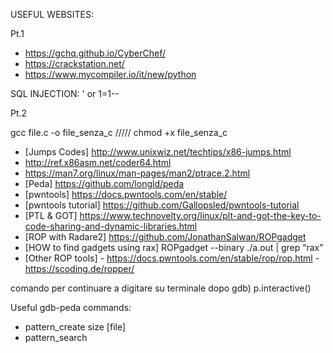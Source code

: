 USEFUL WEBSITES:

Pt.1
- https://gchq.github.io/CyberChef/
- https://crackstation.net/
- https://www.mycompiler.io/it/new/python

SQL INJECTION: ' or 1=1--


Pt.2


gcc file.c -o file_senza_c     /////       chmod +x file_senza_c

- [Jumps Codes] http://www.unixwiz.net/techtips/x86-jumps.html
- http://ref.x86asm.net/coder64.html
- https://man7.org/linux/man-pages/man2/ptrace.2.html
- [Peda] https://github.com/longld/peda
- [pwntools] https://docs.pwntools.com/en/stable/
- [pwntools tutorial] https://github.com/Gallopsled/pwntools-tutorial
- [PTL & GOT] https://www.technovelty.org/linux/plt-and-got-the-key-to-code-sharing-and-dynamic-libraries.html
- [ROP with Radare2] https://github.com/JonathanSalwan/ROPgadget
- [HOW to find gadgets using rax] ROPgadget --binary ./a.out | grep “rax”
- [Other ROP tools] - https://docs.pwntools.com/en/stable/rop/rop.html
                    - https://scoding.de/ropper/
  
comando per continuare a digitare su terminale dopo gdb)       p.interactive()


Useful gdb-peda commands:
- pattern_create size [file]
- pattern_search
